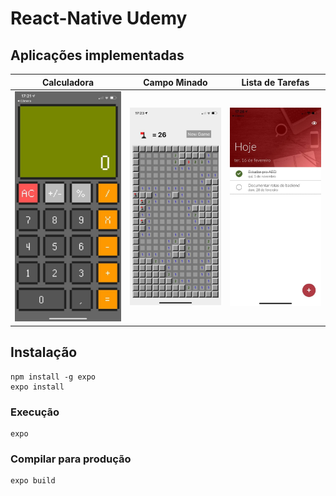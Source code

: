 # React-Native Udemy

## Aplicações implementadas

Calculadora      | Campo Minado       | Lista de Tarefas              
:---------------:|:------------------:|:------------------:
![App Calculadora](/docs/screenshot_1.jpg?raw=true)  |  ![App Campo Minado](/docs/screenshot_2.jpg?raw=true)  |  ![App Lista de Tarefas](/docs/screenshot_3.jpg?raw=true)

## Instalação
```
npm install -g expo
expo install
```

### Execução
```
expo
```

### Compilar para produção
```
expo build
```